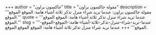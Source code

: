 +++
author = "جاكسون براون"
title = "مقولة جاكسون براون"
description = '''مقولة جاكسون براون: عندما تريد شراء منزل تذكر ثلاثة أشياء هامة: الموقع الموقع الموقع.'''
quote = '''عندما تريد شراء منزل تذكر ثلاثة أشياء هامة: الموقع الموقع الموقع.'''
slug = '''عندما-تريد-شراء-منزل-تذكر-ثلاثة-أشياء-هامة:-الموقع-الموقع-الموقع'''
+++
عندما تريد شراء منزل تذكر ثلاثة أشياء هامة: الموقع الموقع الموقع.
